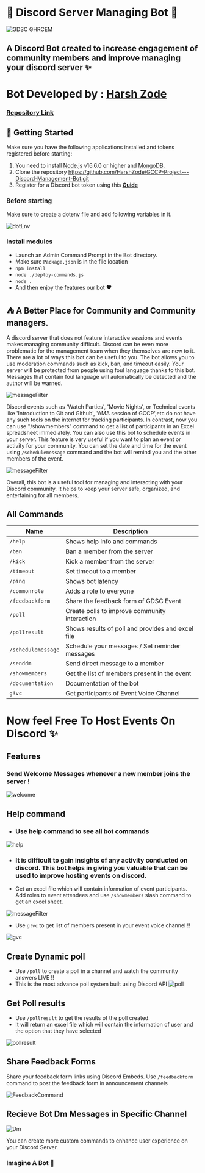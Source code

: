 
# 🤖 Discord Server Managing Bot 🤖
![GDSC GHRCEM](https://cdn.discordapp.com/attachments/1024311075841249361/1062020570998394931/Screenshot_2023-01-09_201922.png)

## A Discord Bot created to increase engagement of community members and improve managing your discord server ✨
# Bot Developed by : [Harsh Zode](https://github.com/HarshZode)
### [Repository Link](https://github.com/HarshZode/GCCP-Project---Discord-Management-Bot)
## 🚀 Getting Started

Make sure you have the following applications installed and tokens registered before starting:
1. You need to install [Node.js](https://nodejs.org/en/) v16.6.0 or higher and [MongoDB](https://www.mongodb.com/).
2. Clone the repository https://github.com/HarshZode/GCCP-Project---Discord-Management-Bot.git
3. Register for a Discord bot token using this **[Guide](https://discordjs.guide/preparations/setting-up-a-bot-application.html#your-token)**

### Before starting

Make sure to create a dotenv file and add following variables in it.

![dotEnv](https://cdn.discordapp.com/attachments/1024311075841249361/1062032935999524864/image.png)

### Install modules
* Launch an Admin Command Prompt in the Bot directory.
* Make sure `Package.json` is in the file location
* `npm install`
* `node ./deploy-commands.js`
* `node .`
* And then enjoy the features our bot ❤️

## ⛺ A Better Place for Community and Community managers.
A discord server that does not feature interactive sessions and events makes managing community difficult. Discord can be even more problematic for the management team when they themselves are new to it. There are a lot of ways this bot can be useful to you. The bot allows you to use moderation commands such as kick, ban, and timeout easily. Your server will be protected from people using foul language thanks to this bot. 
Messages that contain foul language will automatically be detected and the author will be warned.

![messageFilter](https://cdn.discordapp.com/attachments/1024311075841249361/1062025720597073960/image.png) 

Discord events such as 'Watch Parties', 'Movie Nights', or Technical events like 'Introduction to Git and Github', 'AMA session of GCCP',etc do not have any such tools on the internet for tracking participants. In contrast, now you can use "/showmembers" command to get a list of participants in an Excel spreadsheet immediately.
You can also use this bot to schedule events in your server. This feature is very useful if you want to plan an event or activity for your community. You can set the date and time for the event using `/schedulemessage` command and the bot will remind you and the other members of the event. 

![messageFilter](https://cdn.discordapp.com/attachments/1024311075841249361/1062067965815697489/image.png) 

Overall, this bot is a useful tool for managing and interacting with your Discord community. It helps to keep your server safe, organized, and entertaining for all members.


## All Commands

| Name            | Description                                           |
|-----------------|-------------------------------------------------------|
| `/help`   | Shows help info and commands        |
| `/ban`         | Ban a member from the server       |
| `/kick`         | Kick a member from the server                |
| `/timeout`      | Set timeout to a member                       |
| `/ping`        | Shows bot latency |
| `/commonrole`   | Adds a role to everyone        |
| `/feedbackform`         | Share the feedback form of GDSC Event       |
| `/poll`         | Create polls to improve community interaction                |
| `/pollresult`      | Shows results of poll and provides and excel file                     |
| `/schedulemessage`        | Schedule your messages / Set reminder messages |
| `/senddm`      | Send direct message to a member                       |
| `/showmembers`        | Get the list of members present in the event |
| `/documentation`   | Documentation of the bot        |
| `g!vc`         | Get participants of Event Voice Channel       |

#  Now feel Free To Host Events On Discord ✨

## Features

### Send Welcome Messages whenever a new member joins the server !

![welcome](https://cdn.discordapp.com/attachments/1024311075841249361/1062041692657688677/image.png)

## Help command

* ### Use help command to see all bot commands
![help](https://cdn.discordapp.com/attachments/1024311075841249361/1062042151233536051/image.png)


* ### It is difficult to gain insights of any activity conducted on discord. This bot helps in giving you valuable that can be used to improve hosting events on discord.

* Get an excel file which will contain information of event participants. Add roles to event attendees and use `/showmembers` slash command to get an excel sheet.

![messageFilter](https://cdn.discordapp.com/attachments/1024311075841249361/1062026888647807056/image.png)


* Use `g!vc` to get list of members present in your event voice channel !!

![gvc](https://cdn.discordapp.com/attachments/1024311075841249361/1062036028648607836/image.png)

## Create Dynamic poll

* Use `/poll` to create a poll in a channel and watch the community answers LIVE !!
* This is the most advance poll system built using Discord API
![poll](https://cdn.discordapp.com/attachments/1024311075841249361/1062038437416411146/image.png)

## Get Poll results

* Use `/pollresult` to get the results of the poll created.
* It will return an excel file which will contain the information of user and the option that they have selected

![pollresult](https://cdn.discordapp.com/attachments/1024311075841249361/1062039877660717066/image.png)



## Share Feedback Forms

Share your feedback form links using Discord Embeds. Use `/feedbackform` command to post the feedback form in announcement channels

![FeedbackCommand](https://cdn.discordapp.com/attachments/1024311075841249361/1062034235998863451/image.png)

## Recieve Bot Dm Messages in Specific Channel

![Dm](https://cdn.discordapp.com/attachments/1024311075841249361/1062041031387906098/image.png)

You can create more custom commands to enhance user experience on your Discord Server.

### Imagine A Bot 💖
